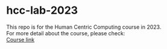 # hcc-lab-2023

This repo is for the Human Centric Computing course in 2023.  
For more detail about the course, please check:  
[Course link](https://timetable.nycu.edu.tw/?r=main/crsoutline&Acy=111&Sem=2&CrsNo=515181&lang=zh-tw)
